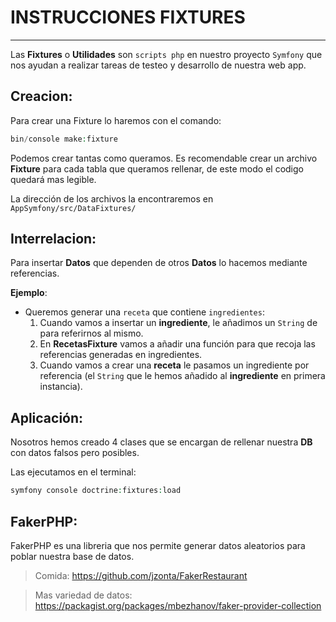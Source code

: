# INSTRUCCIONES FIXTURES
___

Las **Fixtures** o **Utilidades** son ``scripts php`` en nuestro proyecto ``Symfony`` que nos ayudan a realizar tareas de testeo y desarrollo de nuestra web app.

## Creacion:
Para crear una Fixture lo haremos con el comando:
```php
bin/console make:fixture
```

Podemos crear tantas como queramos. Es recomendable crear un archivo **Fixture** para cada tabla que queramos rellenar, de este modo el codigo quedará mas legible.

La dirección de los archivos la encontraremos en ``AppSymfony/src/DataFixtures/``

## Interrelacion:
Para insertar **Datos** que dependen de otros **Datos** lo hacemos mediante referencias.

**Ejemplo**:
- Queremos generar una ``receta`` que contiene ``ingredientes``:
    1. Cuando vamos a insertar un **ingrediente**, le añadimos un ``String`` de para referirnos al mismo.
    2. En **RecetasFixture** vamos a añadir una función para que recoja las referencias generadas en ingredientes.
    3. Cuando vamos a crear una **receta** le pasamos un ingrediente por referencia (el ``String`` que le hemos añadido al **ingrediente** en primera instancia).

## Aplicación:

Nosotros hemos creado 4 clases que se encargan de rellenar nuestra **DB** con datos falsos pero posibles.

Las ejecutamos en el terminal:
```php
symfony console doctrine:fixtures:load
```

## FakerPHP:
FakerPHP es una libreria que nos permite generar datos aleatorios para poblar nuestra base de datos.

> Comida:
https://github.com/jzonta/FakerRestaurant

> Mas variedad de datos:
https://packagist.org/packages/mbezhanov/faker-provider-collection